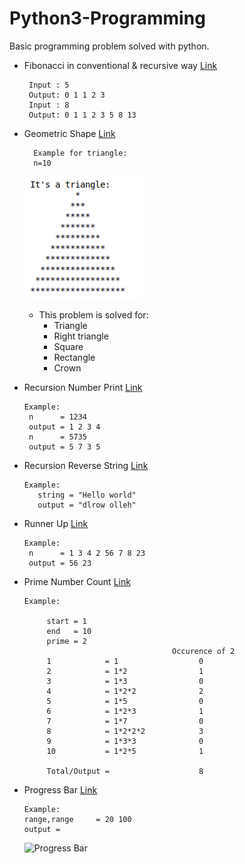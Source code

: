 # Python3-Programming #

Basic programming problem solved with python.
* Fibonacci in conventional & recursive way [ Link ](https://github.com/Mazhar004/Python-Programming/tree/master/Fibonacci)
   ```
    Input : 5
    Output: 0 1 1 2 3
    Input : 8
    Output: 0 1 1 2 3 5 8 13
  ```
* Geometric Shape [ Link ](https://github.com/Mazhar004/Python-Programming/tree/master/Geometric%20Shape)
  ``` 
    Example for triangle:
    n=10 
  ```
  ![A triangle ](https://github.com/Mazhar004/Python-Programming/blob/master/Geometric%20Shape/Triangle.png)
    
   * This problem is solved for:
      * Triangle
      * Right triangle
      * Square
      * Rectangle
      * Crown
* Recursion Number Print [ Link ](https://github.com/Mazhar004/Python-Programming/tree/master/Recursion%20Number%20Print)
   ```
   Example:
    n      = 1234
    output = 1 2 3 4
    n      = 5735
    output = 5 7 3 5
   ```
* Recursion Reverse String [ Link ](https://github.com/Mazhar004/Python-Programming/tree/master/Recursion%20Reverse%20String)
   ``` 
   Example:
      string = "Hello world"
      output = "dlrow olleh"
   ```
* Runner Up [ Link ](https://github.com/Mazhar004/Python-Programming/tree/master/Runner%20Up)
   ```
   Example:
    n      = 1 3 4 2 56 7 8 23
    output = 56 23
* Prime Number Count [ Link ](https://github.com/Mazhar004/Python-Programming/tree/master/Count%20Number%20Occurence)
   ```
   Example:

        start = 1
        end   = 10
        prime = 2
                                    Occurence of 2
        1            = 1                  0
        2            = 1*2                1
        3            = 1*3                0
        4            = 1*2*2              2
        5            = 1*5                0
        6            = 1*2*3              1
        7            = 1*7                0
        8            = 1*2*2*2            3
        9            = 1*3*3              0
        10           = 1*2*5              1

        Total/Output =                    8

   ```
* Progress Bar [ Link ](https://github.com/Mazhar004/Python-Programming/tree/master/Progress%20Bar)
  ```
  Example:
  range,range     = 20 100
  output = 
  ```
  ![ Progress Bar ](https://github.com/Mazhar004/Python-Programming/blob/master/Progress%20Bar/progress%20bar.png)
